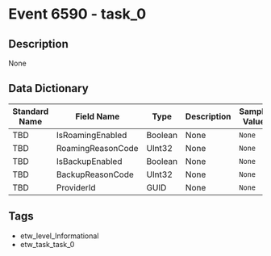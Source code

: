 # Event 6590 - task_0

## Description
None

## Data Dictionary
|Standard Name|Field Name|Type|Description|Sample Value|
|---|---|---|---|---|
|TBD|IsRoamingEnabled|Boolean|None|`None`|
|TBD|RoamingReasonCode|UInt32|None|`None`|
|TBD|IsBackupEnabled|Boolean|None|`None`|
|TBD|BackupReasonCode|UInt32|None|`None`|
|TBD|ProviderId|GUID|None|`None`|

## Tags
* etw_level_Informational
* etw_task_task_0